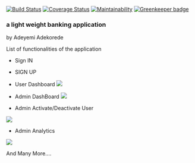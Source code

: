 [![Build Status](https://travis-ci.org/Adekoreday/Banka-React.svg?branch=develop)](https://travis-ci.org/Adekoreday/Banka-React)
[![Coverage Status](https://coveralls.io/repos/github/Adekoreday/Banka-React/badge.svg?branch=develop)](https://coveralls.io/github/Adekoreday/Banka-React?branch=develop)
[![Maintainability](https://api.codeclimate.com/v1/badges/f110b92fa0198eeee11c/maintainability)](https://codeclimate.com/github/Adekoreday/Banka-React/maintainability) [![Greenkeeper badge](https://badges.greenkeeper.io/Adekoreday/Banka-React.svg)](https://greenkeeper.io/)

### a light weight banking application
by Adeyemi Adekorede

List of functionalities of the application

- Sign IN 
- SIGN UP

- User Dashboard
<img src="https://res.cloudinary.com/kaytronics/image/upload/v1582688253/Screen_Shot_2020-02-26_at_4.37.08_AM_rtwv5s.png"></img>


- Admin DashBoard
<img src="https://res.cloudinary.com/kaytronics/image/upload/v1582688049/Screen_Shot_2020-02-26_at_4.27.34_AM_nfpwmo.png"></img>

- Admin Activate/Deactivate User

<img src="https://res.cloudinary.com/kaytronics/image/upload/v1582688063/Screen_Shot_2020-02-26_at_4.27.01_AM_l29z2z.png"></img>

- Admin Analytics

<img src="https://res.cloudinary.com/kaytronics/image/upload/v1582688087/Screen_Shot_2020-02-26_at_4.25.55_AM_yafo5o.png"></img>
  
And Many More....
